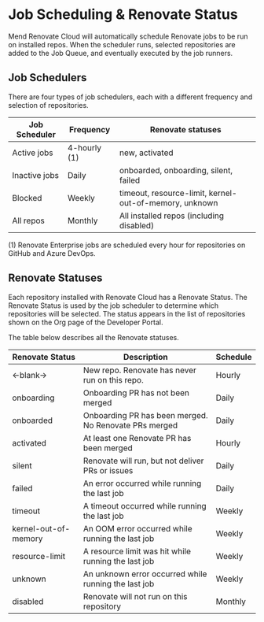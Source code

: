 # Job Scheduling & Renovate Status

Mend Renovate Cloud will automatically schedule Renovate jobs to be run on installed repos.
When the scheduler runs, selected repositories are added to the Job Queue, and eventually executed by the job runners.

## Job Schedulers

There are four types of job schedulers, each with a different frequency and selection of repositories.

| Job Scheduler | Frequency    | Renovate statuses                                      |
|---------------|--------------|--------------------------------------------------------|
| Active jobs   | 4-hourly (1) | new, activated                                         |
| Inactive jobs | Daily        | onboarded, onboarding, silent, failed                  |
| Blocked       | Weekly       | timeout, resource-limit, kernel-out-of-memory, unknown |
| All repos     | Monthly      | All installed repos (including disabled)               |

(1) Renovate Enterprise jobs are scheduled every hour for repositories on GitHub and Azure DevOps.

## Renovate Statuses

Each repository installed with Renovate Cloud has a Renovate Status. The Renovate Status is used by the job scheduler to determine which repositories will be selected.
The status appears in the list of repositories shown on the Org page of the Developer Portal.

The table below describes all the Renovate statuses.

| Renovate Status      | Description                                           | Schedule |
|----------------------|-------------------------------------------------------|----------|
| <-blank->            | New repo. Renovate has never run on this repo.        | Hourly   |
| onboarding           | Onboarding PR has not been merged                     | Daily    |
| onboarded            | Onboarding PR has been merged. No Renovate PRs merged | Daily    |
| activated            | At least one Renovate PR has been merged              | Hourly   |
| silent               | Renovate will run, but not deliver PRs or issues      | Daily    |
| failed               | An error occurred while running the last job          | Daily    |
| timeout              | A timeout occurred while running the last job         | Weekly   |
| kernel-out-of-memory | An OOM error occurred while running the last job      | Weekly   |
| resource-limit       | A resource limit was hit while running the last job   | Weekly   |
| unknown              | An unknown error occurred while running the last job  | Weekly   |
| disabled             | Renovate will not run on this repository              | Monthly  |
